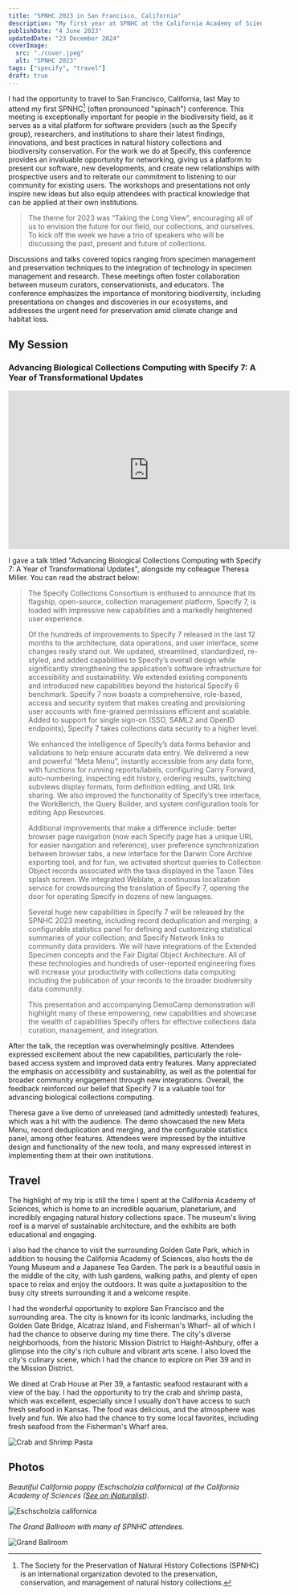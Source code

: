 ```yaml
---
title: "SPNHC 2023 in San Francisco, California"
description: "My first year at SPNHC at the California Academy of Sciences."
publishDate: "4 June 2023"
updatedDate: "23 December 2024"
coverImage:
  src: "./cover.jpeg"
  alt: "SPNHC 2023"
tags: ["specify", "travel"]
draft: true
---
```


I had the opportunity to travel to San Francisco, California, last May to attend my first SPNHC[^1] (often pronounced "spinach") conference. This meeting is exceptionally important for people in the biodiversity field, as it serves as a vital platform for software providers (such as the Specify group), researchers, and institutions to share their latest findings, innovations, and best practices in natural history collections and biodiversity conservation. For the work we do at Specify, this conference provides an invaluable opportunity for networking, giving us a platform to present our software, new developments, and create new relationships with prospective users and to reiterate our commitment to listening to our community for existing users. The workshops and presentations not only inspire new ideas but also equip attendees with practical knowledge that can be applied at their own institutions.

> The theme for 2023 was “Taking the Long View”, encouraging all of us to envision the future for our field, our collections, and ourselves. To kick off the week we have a trio of speakers who will be discussing the past, present and future of collections.

Discussions and talks covered topics ranging from specimen management and preservation techniques to the integration of technology in specimen management and research. These meetings often foster collaboration between museum curators, conservationists, and educators. The conference emphasizes the importance of monitoring biodiversity, including presentations on changes and discoveries in our ecosystems, and addresses the urgent need for preservation amid climate change and habitat loss.

<!-- This year, SPNHC held a joint conference with TDWG[^2], known as [SPNHC-TDWG 2024](https://spnhc.org/events/event/spnhc-tdwg-2024/), which took place at the Okinawa Convention Centre in Okinawa, Japan, from September 2 to 6. While it was a grueling flight, it was my first time traveling internationally for a conference and it was a great experience. -->

## My Session

### Advancing Biological Collections Computing with Specify 7: A Year of Transformational Updates

<iframe width="560" height="315" src="https://www.youtube.com/embed/4fmZbbFjyhM?si=yjqWHGrq5dUGe-dR" title="YouTube video player" frameborder="0" allow="accelerometer; autoplay; clipboard-write; encrypted-media; gyroscope; picture-in-picture; web-share" referrerpolicy="strict-origin-when-cross-origin" allowfullscreen></iframe>

I gave a talk titled "Advancing Biological Collections Computing with Specify 7: A Year of Transformational Updates", alongside my colleague Theresa Miller. You can read the abstract below:

> The Specify Collections Consortium is enthused to announce that its flagship, open-source, collection management platform, Specify 7, is loaded with impressive new capabilities and a markedly heightened user experience.
>
> Of the hundreds of improvements to Specify 7 released in the last 12 months to the architecture, data operations, and user interface, some changes really stand out. We updated, streamlined, standardized, re-styled, and added capabilities to Specify’s overall design while significantly strengthening the application’s software infrastructure for accessibility and sustainability. We extended existing components and introduced new capabilities beyond the historical Specify 6 benchmark. Specify 7 now boasts a comprehensive, role-based, access and security system that makes creating and provisioning user accounts with fine-grained permissions efficient and scalable. Added to support for single sign-on (SSO, SAML2 and OpenID endpoints), Specify 7 takes collections data security to a higher level.
>
> We enhanced the intelligence of Specify’s data forms behavior and validations to help ensure accurate data entry. We delivered a new and powerful “Meta Menu”, instantly accessible from any data form, with functions for running reports/labels, configuring Carry Forward, auto-numbering, inspecting edit history, ordering results, switching subviews display formats, form definition editing, and URL link sharing. We also improved the functionality of Specify’s tree interface, the WorkBench, the Query Builder, and system configuration tools for editing App Resources.
>
> Additional improvements that make a difference include: better browser page navigation (now each Specify page has a unique URL for easier navigation and reference), user preference synchronization between browser tabs, a new interface for the Darwin Core Archive exporting tool, and for fun, we activated shortcut queries to Collection Object records associated with the taxa displayed in the Taxon Tiles splash screen. We integrated Weblate, a continuous localization service for crowdsourcing the translation of Specify 7, opening the door for operating Specify in dozens of new languages.
>
> Several huge new capabilities in Specify 7 will be released by the SPNHC 2023 meeting, including record deduplication and merging; a configurable statistics panel for defining and customizing statistical summaries of your collection; and Specify Network links to community data providers. We will have integrations of the Extended Specimen concepts and the Fair Digital Object Architecture. All of these technologies and hundreds of user-reported engineering fixes will increase your productivity with collections data computing including the publication of your records to the broader biodiversity data community.
>
> This presentation and accompanying DemoCamp demonstration will highlight many of these empowering, new capabilities and showcase the wealth of capabilities Specify offers for effective collections data curation, management, and integration.

After the talk, the reception was overwhelmingly positive. Attendees expressed excitement about the new capabilities, particularly the role-based access system and improved data entry features. Many appreciated the emphasis on accessibility and sustainability, as well as the potential for broader community engagement through new integrations. Overall, the feedback reinforced our belief that Specify 7 is a valuable tool for advancing biological collections computing.

Theresa gave a live demo of unreleased (and admittedly untested) features, which was a hit with the audience. The demo showcased the new Meta Menu, record deduplication and merging, and the configurable statistics panel, among other features. Attendees were impressed by the intuitive design and functionality of the new tools, and many expressed interest in implementing them at their own institutions.

## Travel

The highlight of my trip is still the time I spent at the California Academy of Sciences, which is home to an incredible aquarium, planetarium, and incredibly engaging natural history collections space. The museum's living roof is a marvel of sustainable architecture, and the exhibits are both educational and engaging.

I also had the chance to visit the surrounding Golden Gate Park, which in addition to housing the California Academy of Sciences, also hosts the de Young Museum and a Japanese Tea Garden. The park is a beautiful oasis in the middle of the city, with lush gardens, walking paths, and plenty of open space to relax and enjoy the outdoors. It was quite a juxtaposition to the busy city streets surrounding it and a welcome respite.

I had the wonderful opportunity to explore San Francisco and the surrounding area. The city is known for its iconic landmarks, including the Golden Gate Bridge, Alcatraz Island, and Fisherman's Wharf– all of which I had the chance to observe during my time there. The city's diverse neighborhoods, from the historic Mission District to Haight-Ashbury, offer a glimpse into the city's rich culture and vibrant arts scene. I also loved the city's culinary scene, which I had the chance to explore on Pier 39 and in the Mission District.

We dined at Crab House at Pier 39, a fantastic seafood restaurant with a view of the bay. I had the opportunity to try the crab and shrimp pasta, which was excellent, especially since I usually don't have access to such fresh seafood in Kansas. The food was delicious, and the atmosphere was lively and fun. We also had the chance to try some local favorites, including fresh seafood from the Fisherman's Wharf area.

![Crab and Shrimp Pasta](SeafoodPasta.jpeg)


## Photos

*Beautiful California poppy (Eschscholzia californica) at the California Academy of Sciences ([See on iNaturalist](https://www.inaturalist.org/observations/257487259)).*

![Eschscholzia californica](CaliforniaPoppy.jpeg)

*The Grand Ballroom with many of SPNHC attendees.*

![Grand Ballroom](Ballroom.jpeg)



<!-- ![Me at the podium speaking](slides.jpg) -->

<!-- <embed src="/spnhctdwg2024/LargeCollections.pdf" width="100%" height="500" />

In my presentation, I discussed how the Specify Collections Consortium (SCC) has supported research collections worldwide for over 35 years through its intuitive and customizable software platform. I shared insights from our collaborations with universities and federal agencies, focusing on the development of frameworks to standardize workflows for managing large collections.

I addressed common hurdles in data preparation, such as unstandardized formats and unparsed taxonomy, and shared strategies to overcome these issues. I  explored the complexities of data sharing between collections, discussing how to balance centralized coordination with individual collection needs.

***Tip:** When parsing data, use [OpenRefine](http://openrefine.org) and [regular expressions](https://developer.mozilla.org/en-US/docs/Web/JavaScript/Guide/Regular_expressions)!*

I emphasized the importance of effective communication and collaboration among staff and volunteers during the transition to a new collections management system. Drawing on our extensive institutional experience, I provided a framework to help organizations navigate the challenges of implementing a collections management system, ultimately aiming to enhance the preservation and accessibility of natural history collections worldwide, with support for geoscience collections coming in the near future.

### Specify Spotlight: Enhancing biodiversity data management

I also had the chance to host a symposium featuring several Specify users who discussed their support for and use of Specify software! This took several months of planning and extensive communication with the participants that would not have been possible without my co-organizer Theresa Miller. These sessions were enormously successful and we filled the room in which the symposium was hosted.

| Session ID | Time  | Title                                                                                      | Presenters                                                        | Institution                                                            |
|------------|-------|--------------------------------------------------------------------------------------------|-------------------------------------------------------------------|------------------------------------------------------------------------|
| 109        | 19:00 | Enhancing Enterprise Collection Management: A Case Study of CSIRO's National History Collections | Corinna Paeper, Peter H. Thrall, Dan Baker, Zoe Warner          | Commonwealth Scientific and Industrial Research Organisation (CSIRO), Canberra, ACT, Australia |
| 112        | 19:15 | Administering an Enterprise Collection Management System: Specify in practice at CSIRO's National History Collections | Zoe Warner, Peter H. Thrall, Corinna Paeper, Dan Baker          | Commonwealth Scientific and Industrial Research Organisation (CSIRO), Canberra, ACT, Australia |
| 177        | 19:30 | Using Collections in Specify to manage incoming exchange data                              | Alison Vaughan, Niels Klazenga                                   | Royal Botanic Gardens Victoria, Melbourne, Victoria, Australia          |
| 218        | 19:45 | Using Specify 7 as a Collections Management System for the Royal Botanic Garden Edinburgh herbarium | Robyn Drinkwater, Elspeth Haston, Robert Cubey                  | Royal Botanic Garden Edinburgh, Edinburgh, United Kingdom              |
| 210        | 20:00 | Using Specify 6, 7 and Web Portal instruments for the North Siberian Biodiversity Data Platform | Nina Filippova                                                  | Yugra State University, Khanty-Mansiysk, Khanty-Mansi Autonomous Okrug, Russian Federation |
| 332        | 20:15 | Extending Specify 7 for Geoscience Collections                                             | Theresa Miller, Grant Fitzsimmons                                | Specify Collections Consortium, Lawrence, KS, USA                      |

All speakers were physically present at the conference aside from Nina Filippova who presented remotely (in the middle of the night) from Russia! I'm so grateful for their presentations and I look forward to sharing the recordings as soon as they are publicly available.

![Okinawan ocean](okinawa_water.jpeg) -->

[^1]: The Society for the Preservation of Natural History Collections (SPNHC) is an international organization devoted to the preservation, conservation, and management of natural history collections.

[^2]: Biodiversity Information Standards (TDWG), pronounced "tad-wig," develops and maintains data standards that support the integration of primary biodiversity information across disciplines, organizations, and nations. Its annual conference has become a preeminent forum for advancing biodiversity informatics.